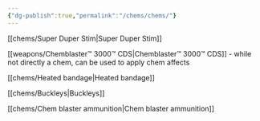 ```yaml
---
{"dg-publish":true,"permalink":"/chems/chems/"}
---
```



[[chems/Super Duper Stim\|Super Duper Stim]] 

[[weapons/Chemblaster™ 3000™ CDS\|Chemblaster™ 3000™ CDS]] - while not directly a chem, can be used to apply chem affects

[[chems/Heated bandage\|Heated bandage]]

[[chems/Buckleys\|Buckleys]]

[[chems/Chem blaster ammunition\|Chem blaster ammunition]]